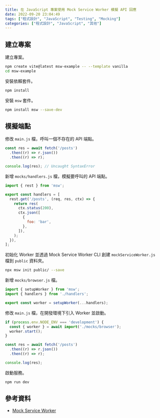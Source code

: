 ```yaml
---
title: 在 JavaScript 專案使用 Mock Service Worker 模擬 API 回應
date: 2022-09-20 23:04:49
tags: ["程式設計", "JavaScript", "Testing", "Mocking"]
categories: ["程式設計", "JavaScript", "其他"]
---
```


## 建立專案

建立專案。

```bash
npm create vite@latest msw-example -- --template vanilla
cd msw-example
```

安裝依賴套件。

```bash
npm install
```

安裝 `msw` 套件。

```bash
npm install msw --save-dev
```

## 模擬端點

修改 `main.js` 檔，呼叫一個不存在的 API 端點。

```js
const res = await fetch('/posts')
  .then((r) => r.json())
  .then((r) => r);

console.log(res); // Uncaught SyntaxError
```

新增 `mocks/handlers.js` 檔，模擬要呼叫的 API 端點。

```js
import { rest } from 'msw';

export const handlers = [
  rest.get('/posts', (req, res, ctx) => {
    return res(
      ctx.status(200),
      ctx.json([
        {
          foo: 'bar',
        },
      ]),
    );
  }),
];
```

初始化 Worker 並透過 Mock Service Worker CLI 創建 `mockServiceWorker.js` 檔到 `public` 資料夾。

```bash
npx msw init public/ --save
```

新增 `mocks/browser.js` 檔。

```js
import { setupWorker } from 'msw';
import { handlers } from './handlers';

export const worker = setupWorker(...handlers);
```

修改 `main.js` 檔，在開發環境下引入 Worker 並啟動。

```js
if (process.env.NODE_ENV === 'development') {
  const { worker } = await import('./mocks/browser');
  worker.start();
}

const res = await fetch('/posts')
  .then((r) => r.json())
  .then((r) => r);

console.log(res);
```

啟動服務。

```bash
npm run dev
```

## 參考資料

- [Mock Service Worker](https://mswjs.io/docs/)
